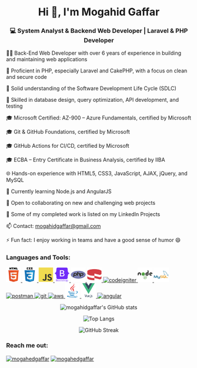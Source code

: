 
<h1 align="center">Hi 👋, I'm Mogahid Gaffar</h1> <h3 align="center">💻 System Analyst & Backend Web Developer | Laravel & PHP Developer</h3>

👨‍💻 Back-End Web Developer with over 6 years of experience in building and maintaining web applications
 
🔧 Proficient in PHP, especially Laravel and CakePHP, with a focus on clean and secure code

📘 Solid understanding of the Software Development Life Cycle (SDLC)
 
🧩 Skilled in database design, query optimization, API development, and testing

🎓 Microsoft Certified: AZ-900 – Azure Fundamentals, certified by Microsoft

🎓 Git & GitHub Foundations, certified by Microsoft

🎓 GitHub Actions for CI/CD, certified by Microsoft

🎓 ECBA – Entry Certificate in Business Analysis, certified by IIBA

🌐 Hands-on experience with HTML5, CSS3, JavaScript, AJAX, jQuery, and MySQL

🌱 Currently learning Node.js and AngularJS

🔭 Open to collaborating on new and challenging web projects

📢 Some of my completed work is listed on my LinkedIn Projects

📫 Contact: mogahidgaffar@gmail.com

⚡ Fun fact: I enjoy working in teams and have a good sense of humor 😄



<h3 align="left">Languages and Tools:</h3>

<!-- 🌐 Frontend -->
<p align="left">
  <!-- HTML -->
  <a href="https://www.w3.org/html/" target="_blank" rel="noreferrer">
    <img src="https://raw.githubusercontent.com/devicons/devicon/master/icons/html5/html5-original-wordmark.svg" alt="html5" width="40" height="40"/>
  </a>
  <!-- CSS -->
  <a href="https://www.w3schools.com/css/" target="_blank" rel="noreferrer">
    <img src="https://raw.githubusercontent.com/devicons/devicon/master/icons/css3/css3-original-wordmark.svg" alt="css3" width="40" height="40"/>
  </a>
  <!-- JavaScript -->
  <a href="https://developer.mozilla.org/en-US/docs/Web/JavaScript" target="_blank" rel="noreferrer">
    <img src="https://raw.githubusercontent.com/devicons/devicon/master/icons/javascript/javascript-original.svg" alt="javascript" width="40" height="40"/>
  </a>
  <!-- Bootstrap -->
  <a href="https://getbootstrap.com" target="_blank" rel="noreferrer">
    <img src="https://raw.githubusercontent.com/devicons/devicon/master/icons/bootstrap/bootstrap-plain-wordmark.svg" alt="bootstrap" width="40" height="40"/>
  </a>


<!-- ⚙️ Backend -->

  <!-- PHP -->
  <a href="https://www.php.net" target="_blank" rel="noreferrer">
    <img src="https://raw.githubusercontent.com/devicons/devicon/master/icons/php/php-original.svg" alt="php" width="40" height="40"/>
  </a>
  <!-- Laravel -->
<!--   <a href="https://laravel.com/" target="_blank" rel="noreferrer">
    <img src="https://raw.githubusercontent.com/devicons/devicon/master/icons/laravel/laravel-plain-wordmark.svg" alt="laravel" width="40" height="40"/>
  </a> -->
  <!-- CakePHP -->
  <a href="https://cakephp.org" target="_blank" rel="noreferrer">
    <img src="https://raw.githubusercontent.com/devicons/devicon/master/icons/cakephp/cakephp-original.svg" alt="cakephp" width="40" height="40"/>
  </a>
  <!-- CodeIgniter -->
  <a href="https://codeigniter.com" target="_blank" rel="noreferrer">
    <img src="https://cdn.worldvectorlogo.com/logos/codeigniter.svg" alt="codeigniter" width="40" height="40"/>
  </a>
  <!-- Node.js -->
  <a href="https://nodejs.org" target="_blank" rel="noreferrer">
    <img src="https://raw.githubusercontent.com/devicons/devicon/master/icons/nodejs/nodejs-original-wordmark.svg" alt="nodejs" width="40" height="40"/>
  </a>


<!-- 🛢️ Databases & APIs -->

  <!-- MySQL -->
  <a href="https://www.mysql.com/" target="_blank" rel="noreferrer">
    <img src="https://raw.githubusercontent.com/devicons/devicon/master/icons/mysql/mysql-original-wordmark.svg" alt="mysql" width="40" height="40"/>
  </a>
  
  <!-- Postman -->
  <a href="https://postman.com" target="_blank" rel="noreferrer">
    <img src="https://www.vectorlogo.zone/logos/getpostman/getpostman-icon.svg" alt="postman" width="40" height="40"/>
  </a>

<!-- 🧰 Tools & Platforms -->

  <!-- Git -->
  <a href="https://git-scm.com/" target="_blank" rel="noreferrer">
    <img src="https://www.vectorlogo.zone/logos/git-scm/git-scm-icon.svg" alt="git" width="40" height="40"/>
  </a>
  <!-- AWS -->
  <a href="https://aws.amazon.com/" target="_blank" rel="noreferrer">
    <img src="https://www.vectorlogo.zone/logos/amazon_aws/amazon_aws-icon.svg" alt="aws" width="40" height="40"/>
  </a>

<!-- 🔧 Other Skills -->

  <!-- Java -->
  <a href="https://www.java.com" target="_blank" rel="noreferrer">
    <img src="https://raw.githubusercontent.com/devicons/devicon/master/icons/java/java-original.svg" alt="java" width="40" height="40"/>
  </a>
  <!-- Vue.js -->
  <a href="https://vuejs.org/" target="_blank" rel="noreferrer">
    <img src="https://raw.githubusercontent.com/devicons/devicon/master/icons/vuejs/vuejs-original-wordmark.svg" alt="vuejs" width="40" height="40"/>
  </a>
  <!-- Angular -->
  <a href="https://angular.io" target="_blank" rel="noreferrer">
    <img src="https://angular.io/assets/images/logos/angular/angular.svg" alt="angular" width="40" height="40"/>
  </a>




<p align="center"> <img src="https://github-readme-stats.vercel.app/api?username=mogahidgaffar&show_icons=true&theme=radical" alt="mogahidgaffar's GitHub stats" /> </p> <p align="center"> <img src="https://github-readme-stats.vercel.app/api/top-langs/?username=mogahidgaffar&layout=compact&theme=radical" alt="Top Langs" /> </p> <p align="center"> <img src="https://github-readme-streak-stats.herokuapp.com?user=mogahidgaffar&theme=radical&date_format=M%20j%5B%2C%20Y%5D" alt="GitHub Streak" /> </p>



<h3 align="left">Reach me out:</h3>
<p align="left">
 
<a href="https://fb.com/mogahedgaffar" target="blank"><img align="center" src="https://raw.githubusercontent.com/rahuldkjain/github-profile-readme-generator/master/src/images/icons/Social/facebook.svg" alt="mogahedgaffar" height="30" width="40" /></a>
 <a href="https://instagram.com/mogahedgaffar" target="blank"><img align="center" src="https://raw.githubusercontent.com/rahuldkjain/github-profile-readme-generator/master/src/images/icons/Social/instagram.svg" alt="mogahedgaffar" height="30" width="40" /></a>
<!-- <a href="https://www.hackerrank.com/mogahidgaffar" target="blank"><img align="center" src="https://raw.githubusercontent.com/rahuldkjain/github-profile-readme-generator/master/src/images/icons/Social/hackerrank.svg" alt="mogahidgaffar" height="30" width="40" /></a>--> 


</p>


<!-- 
<p align="center"> <img src="https://github-readme-activity-graph.vercel.app/graph?username=mogahidgaffar&theme=github-compact" /> </p>
-->

